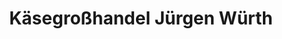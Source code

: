 ---
title: "Käsegroßhandel Jürgen Würth"
url: /schwabach/kaesegrosshandel-juergen-wuerth/
shop: Feinkost
---